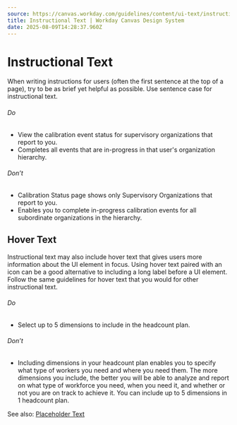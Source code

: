 ```yaml
---
source: https://canvas.workday.com/guidelines/content/ui-text/instructional-text
title: Instructional Text | Workday Canvas Design System
date: 2025-08-09T14:28:37.960Z
---
```

# Instructional Text

When writing instructions for users (often the first sentence at the top of a page), try to be as
brief yet helpful as possible. Use sentence case for instructional text.

###### Do

- View the calibration event status for supervisory organizations that report to you.
- Completes all events that are in-progress in that user's organization hierarchy.

###### Don’t

- Calibration Status page shows only Supervisory Organizations that report to you.
- Enables you to complete in-progress calibration events for all subordinate organizations in the
hierarchy.

## Hover Text

Instructional text may also include hover text that gives users more information about the UI
element in focus. Using hover text paired with an icon can be a good alternative to including a long
label before a UI element. Follow the same guidelines for hover text that you would for other
instructional text.

###### Do

- Select up to 5 dimensions to include in the headcount plan.

###### Don’t

- Including dimensions in your headcount plan enables you to specify what type of workers you need
and where you need them. The more dimensions you include, the better you will be able to analyze
and report on what type of workforce you need, when you need it, and whether or not you are on
track to achieve it. You can include up to 5 dimensions in 1 headcount plan.

See also: [Placeholder Text](/guidelines/content/ui-text/placeholder-text)